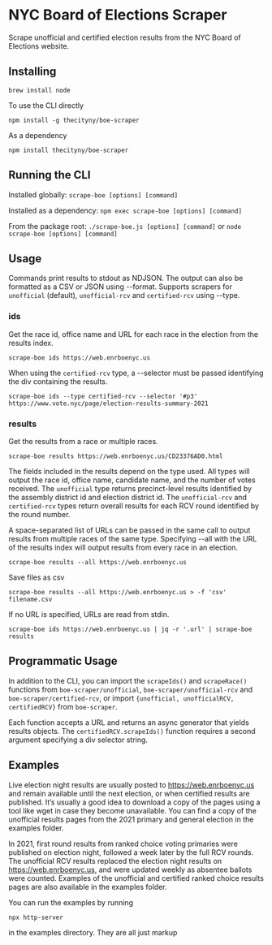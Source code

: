 # NYC Board of Elections Scraper

Scrape unofficial and certified election results from the NYC Board of Elections website.

## Installing

```
brew install node
````

To use the CLI directly
```
npm install -g thecityny/boe-scraper
````

As a dependency
```
npm install thecityny/boe-scraper
```

## Running the CLI

Installed globally: `scrape-boe [options] [command]`

Installed as a dependency: `npm exec scrape-boe [options] [command]`

From the package root: `./scrape-boe.js [options] [command]` or `node scrape-boe [options] [command]`

## Usage

Commands print results to stdout as NDJSON. The output can also be formatted as a CSV or JSON using --format. Supports scrapers for `unofficial` (default), `unofficial-rcv` and `certified-rcv` using --type.

### ids

Get the race id, office name and URL for each race in the election from the results index.

```
scrape-boe ids https://web.enrboenyc.us
```

When using the `certified-rcv` type, a --selector must be passed identifying the div containing the results.

```
scrape-boe ids --type certified-rcv --selector '#p3' https://www.vote.nyc/page/election-results-summary-2021
```

### results

Get the results from a race or multiple races.

```
scrape-boe results https://web.enrboenyc.us/CD23376AD0.html
```

The fields included in the results depend on the type used. All types will output the race id, office name, candidate name, and the number of votes received. The `unofficial` type returns precinct-level results identified by the assembly district id and election district id. The `unofficial-rcv` and `certified-rcv` types return overall results for each RCV round identified by the round number.

A space-separated list of URLs can be passed in the same call to output results from multiple races of the same type. Specifying --all with the URL of the results index will output results from every race in an election.

```
scrape-boe results --all https://web.enrboenyc.us
```
Save files as csv
```
scrape-boe results --all https://web.enrboenyc.us > -f 'csv' filename.csv
```

If no URL is specified, URLs are read from stdin.

```
scrape-boe ids https://web.enrboenyc.us | jq -r '.url' | scrape-boe results
```

## Programmatic Usage

In addition to the CLI, you can import the `scrapeIds()` and `scrapeRace()` functions from `boe-scraper/unofficial`, `boe-scraper/unofficial-rcv` and `boe-scraper/certified-rcv`, or import `{unofficial, unofficialRCV, certifiedRCV}` from `boe-scraper`. 

Each function accepts a URL and returns an async generator that yields results objects. The `certifiedRCV.scrapeIds()` function requires a second argument specifying a div selector string.

## Examples

Live election night results are usually posted to https://web.enrboenyc.us and remain available until the next election, or when certified results are published. It’s usually a good idea to download a copy of the pages using a tool like wget in case they become unavailable. You can find a copy of the unofficial results pages from the 2021 primary and general election in the examples folder.

In 2021, first round results from ranked choice voting primaries were published on election night, followed a week later by the full RCV rounds. The unofficial RCV results replaced the election night results on https://web.enrboenyc.us, and were updated weekly as absentee ballots were counted. Examples of the unofficial and certified ranked choice results pages are also available in the examples folder.

You can run the examples by running

```
npx http-server
```
in the examples directory. They are all just markup
